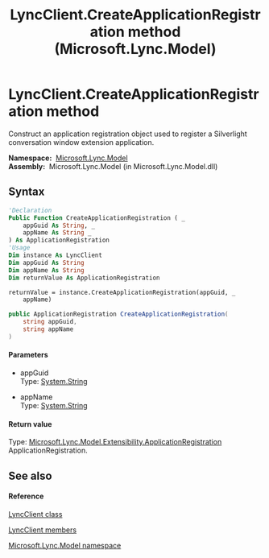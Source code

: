 ﻿---
title: LyncClient.CreateApplicationRegistration method  (Microsoft.Lync.Model)
TOCTitle: 'CreateApplicationRegistration method '
ms:assetid: M:Microsoft.Lync.Model.LyncClient.CreateApplicationRegistration(System.String,System.String)_DI_3_UC_OCS14MrefLyncWPF
ms:mtpsurl: https://msdn.microsoft.com/en-us/library/microsoft.lync.model.lyncclient.createapplicationregistration(v=office.15)
ms:contentKeyID: 48593917
ms.date: 07/28/2014
mtps_version: v=office.15
f1_keywords:
- Microsoft.Lync.Model.LyncClient.CreateApplicationRegistration
dev_langs:
- CSharp
- JScript
- VB
- other
---

# LyncClient.CreateApplicationRegistration method

Construct an application registration object used to register a Silverlight conversation window extension application.

**Namespace:**  [Microsoft.Lync.Model](microsoft-lync-model-namespace_2.md)  
**Assembly:**  Microsoft.Lync.Model (in Microsoft.Lync.Model.dll)

## Syntax

``` vb
'Declaration
Public Function CreateApplicationRegistration ( _
    appGuid As String, _
    appName As String _
) As ApplicationRegistration
'Usage
Dim instance As LyncClient
Dim appGuid As String
Dim appName As String
Dim returnValue As ApplicationRegistration

returnValue = instance.CreateApplicationRegistration(appGuid, _
    appName)
```

``` csharp
public ApplicationRegistration CreateApplicationRegistration(
    string appGuid,
    string appName
)
```

#### Parameters

  - appGuid  
    Type: [System.String](http://msdn2.microsoft.com/en-us/library/s1wwdcbf)  

<!-- end list -->

  - appName  
    Type: [System.String](http://msdn2.microsoft.com/en-us/library/s1wwdcbf)  

#### Return value

Type: [Microsoft.Lync.Model.Extensibility.ApplicationRegistration](applicationregistration-class-microsoft-lync-model-extensibility_2.md)  
ApplicationRegistration.  

## See also

#### Reference

[LyncClient class](lyncclient-class-microsoft-lync-model_2.md)

[LyncClient members](lyncclient-members-microsoft-lync-model_2.md)

[Microsoft.Lync.Model namespace](microsoft-lync-model-namespace_2.md)

